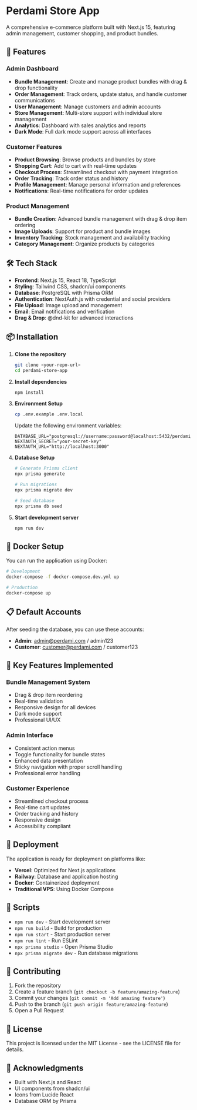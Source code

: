# Perdami Store App

A comprehensive e-commerce platform built with Next.js 15, featuring admin management, customer shopping, and product bundles.

## 🚀 Features

### Admin Dashboard
- **Bundle Management**: Create and manage product bundles with drag & drop functionality
- **Order Management**: Track orders, update status, and handle customer communications
- **User Management**: Manage customers and admin accounts
- **Store Management**: Multi-store support with individual store management
- **Analytics**: Dashboard with sales analytics and reports
- **Dark Mode**: Full dark mode support across all interfaces

### Customer Features
- **Product Browsing**: Browse products and bundles by store
- **Shopping Cart**: Add to cart with real-time updates
- **Checkout Process**: Streamlined checkout with payment integration
- **Order Tracking**: Track order status and history
- **Profile Management**: Manage personal information and preferences
- **Notifications**: Real-time notifications for order updates

### Product Management
- **Bundle Creation**: Advanced bundle management with drag & drop item ordering
- **Image Uploads**: Support for product and bundle images
- **Inventory Tracking**: Stock management and availability tracking
- **Category Management**: Organize products by categories

## 🛠 Tech Stack

- **Frontend**: Next.js 15, React 18, TypeScript
- **Styling**: Tailwind CSS, shadcn/ui components
- **Database**: PostgreSQL with Prisma ORM
- **Authentication**: NextAuth.js with credential and social providers
- **File Upload**: Image upload and management
- **Email**: Email notifications and verification
- **Drag & Drop**: @dnd-kit for advanced interactions

## 📦 Installation

1. **Clone the repository**
   ```bash
   git clone <your-repo-url>
   cd perdami-store-app
   ```

2. **Install dependencies**
   ```bash
   npm install
   ```

3. **Environment Setup**
   ```bash
   cp .env.example .env.local
   ```
   
   Update the following environment variables:
   ```env
   DATABASE_URL="postgresql://username:password@localhost:5432/perdami_store"
   NEXTAUTH_SECRET="your-secret-key"
   NEXTAUTH_URL="http://localhost:3000"
   ```

4. **Database Setup**
   ```bash
   # Generate Prisma client
   npx prisma generate
   
   # Run migrations
   npx prisma migrate dev
   
   # Seed database
   npx prisma db seed
   ```

5. **Start development server**
   ```bash
   npm run dev
   ```

## 🐳 Docker Setup

You can run the application using Docker:

```bash
# Development
docker-compose -f docker-compose.dev.yml up

# Production
docker-compose up
```

## 📋 Default Accounts

After seeding the database, you can use these accounts:

- **Admin**: admin@perdami.com / admin123
- **Customer**: customer@perdami.com / customer123

## 🎯 Key Features Implemented

### Bundle Management System
- Drag & drop item reordering
- Real-time validation
- Responsive design for all devices
- Dark mode support
- Professional UI/UX

### Admin Interface
- Consistent action menus
- Toggle functionality for bundle states
- Enhanced data presentation
- Sticky navigation with proper scroll handling
- Professional error handling

### Customer Experience
- Streamlined checkout process
- Real-time cart updates
- Order tracking and history
- Responsive design
- Accessibility compliant

## 🚀 Deployment

The application is ready for deployment on platforms like:

- **Vercel**: Optimized for Next.js applications
- **Railway**: Database and application hosting
- **Docker**: Containerized deployment
- **Traditional VPS**: Using Docker Compose

## 📝 Scripts

- `npm run dev` - Start development server
- `npm run build` - Build for production
- `npm run start` - Start production server
- `npm run lint` - Run ESLint
- `npx prisma studio` - Open Prisma Studio
- `npx prisma migrate dev` - Run database migrations

## 🤝 Contributing

1. Fork the repository
2. Create a feature branch (`git checkout -b feature/amazing-feature`)
3. Commit your changes (`git commit -m 'Add amazing feature'`)
4. Push to the branch (`git push origin feature/amazing-feature`)
5. Open a Pull Request

## 📄 License

This project is licensed under the MIT License - see the LICENSE file for details.

## 🙏 Acknowledgments

- Built with Next.js and React
- UI components from shadcn/ui
- Icons from Lucide React
- Database ORM by Prisma
